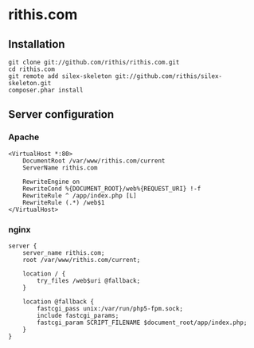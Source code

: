 # rithis.com

## Installation

    git clone git://github.com/rithis/rithis.com.git
    cd rithis.com
    git remote add silex-skeleton git://github.com/rithis/silex-skeleton.git
    composer.phar install

## Server configuration

### Apache

    <VirtualHost *:80>
        DocumentRoot /var/www/rithis.com/current
        ServerName rithis.com

        RewriteEngine on
        RewriteCond %{DOCUMENT_ROOT}/web%{REQUEST_URI} !-f
        RewriteRule ^ /app/index.php [L]
        RewriteRule (.*) /web$1
    </VirtualHost>

### nginx

    server {
        server_name rithis.com;
        root /var/www/rithis.com/current;

        location / {
            try_files /web$uri @fallback;
        }

        location @fallback {
            fastcgi_pass unix:/var/run/php5-fpm.sock;
            include fastcgi_params;
            fastcgi_param SCRIPT_FILENAME $document_root/app/index.php;
        }
    }
